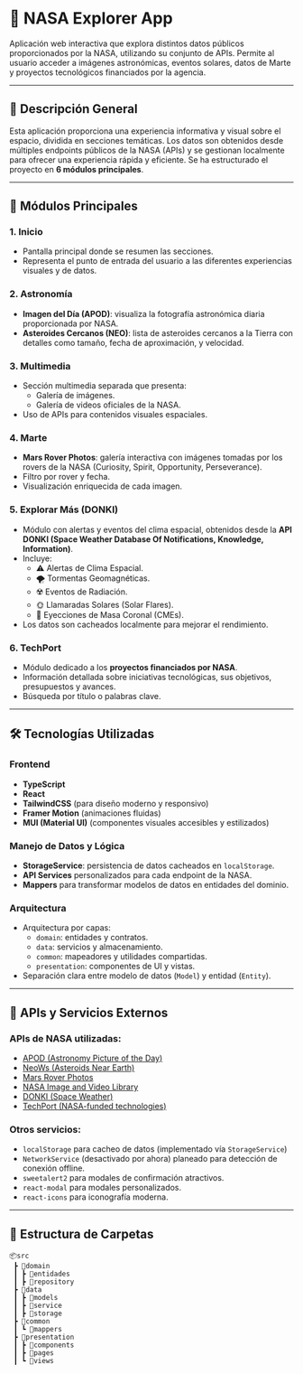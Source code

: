 # 🌌 NASA Explorer App

Aplicación web interactiva que explora distintos datos públicos proporcionados por la NASA, utilizando su conjunto de APIs. Permite al usuario acceder a imágenes astronómicas, eventos solares, datos de Marte y proyectos tecnológicos financiados por la agencia.

---

## 🚀 Descripción General

Esta aplicación proporciona una experiencia informativa y visual sobre el espacio, dividida en secciones temáticas. Los datos son obtenidos desde múltiples endpoints públicos de la NASA (APIs) y se gestionan localmente para ofrecer una experiencia rápida y eficiente. Se ha estructurado el proyecto en **6 módulos principales**.

---

## 🧭 Módulos Principales

### 1. **Inicio**
- Pantalla principal donde se resumen las secciones.
- Representa el punto de entrada del usuario a las diferentes experiencias visuales y de datos.

### 2. **Astronomía**
- **Imagen del Día (APOD)**: visualiza la fotografía astronómica diaria proporcionada por NASA.
- **Asteroides Cercanos (NEO)**: lista de asteroides cercanos a la Tierra con detalles como tamaño, fecha de aproximación, y velocidad.

### 3. **Multimedia**
- Sección multimedia separada que presenta:
  - Galería de imágenes.
  - Galería de videos oficiales de la NASA.
- Uso de APIs para contenidos visuales espaciales.

### 4. **Marte**
- **Mars Rover Photos**: galería interactiva con imágenes tomadas por los rovers de la NASA (Curiosity, Spirit, Opportunity, Perseverance).
- Filtro por rover y fecha.
- Visualización enriquecida de cada imagen.

### 5. **Explorar Más (DONKI)**
- Módulo con alertas y eventos del clima espacial, obtenidos desde la **API DONKI (Space Weather Database Of Notifications, Knowledge, Information)**.
- Incluye:
  - ⚠️ Alertas de Clima Espacial.
  - 🌪 Tormentas Geomagnéticas.
  - ☢️ Eventos de Radiación.
  - 🌞 Llamaradas Solares (Solar Flares).
  - 🌋 Eyecciones de Masa Coronal (CMEs).
- Los datos son cacheados localmente para mejorar el rendimiento.

### 6. **TechPort**
- Módulo dedicado a los **proyectos financiados por NASA**.
- Información detallada sobre iniciativas tecnológicas, sus objetivos, presupuestos y avances.
- Búsqueda por título o palabras clave.

---

## 🛠️ Tecnologías Utilizadas

### Frontend
- **TypeScript**
- **React**
- **TailwindCSS** (para diseño moderno y responsivo)
- **Framer Motion** (animaciones fluidas)
- **MUI (Material UI)** (componentes visuales accesibles y estilizados)

### Manejo de Datos y Lógica
- **StorageService**: persistencia de datos cacheados en `localStorage`.
- **API Services** personalizados para cada endpoint de la NASA.
- **Mappers** para transformar modelos de datos en entidades del dominio.

### Arquitectura
- Arquitectura por capas:
  - `domain`: entidades y contratos.
  - `data`: servicios y almacenamiento.
  - `common`: mapeadores y utilidades compartidas.
  - `presentation`: componentes de UI y vistas.
- Separación clara entre modelo de datos (`Model`) y entidad (`Entity`).

---

## 🔌 APIs y Servicios Externos

### APIs de NASA utilizadas:
- [APOD (Astronomy Picture of the Day)](https://api.nasa.gov/)
- [NeoWs (Asteroids Near Earth)](https://api.nasa.gov/)
- [Mars Rover Photos](https://api.nasa.gov/)
- [NASA Image and Video Library](https://images.nasa.gov/)
- [DONKI (Space Weather)](https://kauai.ccmc.gsfc.nasa.gov/DONKI/)
- [TechPort (NASA-funded technologies)](https://techport.nasa.gov/)

### Otros servicios:
- `localStorage` para cacheo de datos (implementado vía `StorageService`)
- `NetworkService` (desactivado por ahora) planeado para detección de conexión offline.
- `sweetalert2` para modales de confirmación atractivos.
- `react-modal` para modales personalizados.
- `react-icons` para iconografía moderna.

---

## 📁 Estructura de Carpetas

```plaintext
📦src
 ┣ 📂domain
 ┃ ┣ 📂entidades
 ┃ ┣ 📂repository
 ┣ 📂data
 ┃ ┣ 📂models
 ┃ ┣ 📂service
 ┃ ┣ 📂storage
 ┣ 📂common
 ┃ ┗ 📂mappers
 ┣ 📂presentation
 ┃ ┣ 📂components
 ┃ ┣ 📂pages
 ┃ ┗ 📂views
 ```